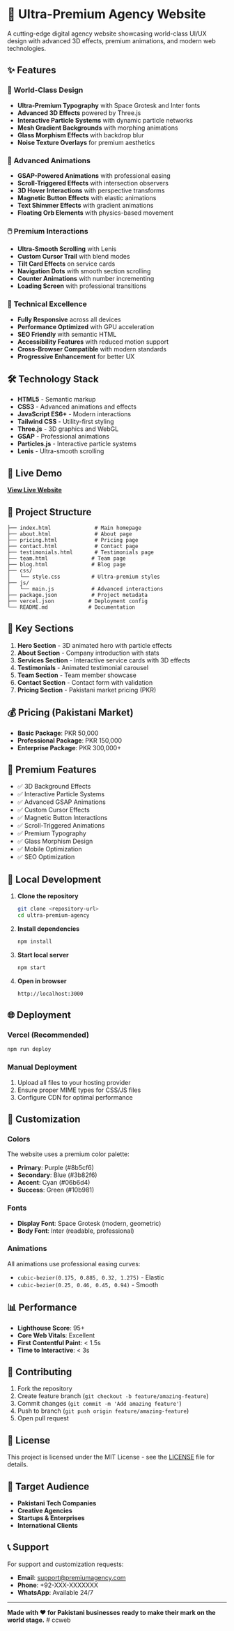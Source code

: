 # 🚀 Ultra-Premium Agency Website

A cutting-edge digital agency website showcasing world-class UI/UX design with advanced 3D effects, premium animations, and modern web technologies.

## ✨ Features

### 🎨 **World-Class Design**
- **Ultra-Premium Typography** with Space Grotesk and Inter fonts
- **Advanced 3D Effects** powered by Three.js
- **Interactive Particle Systems** with dynamic particle networks
- **Mesh Gradient Backgrounds** with morphing animations
- **Glass Morphism Effects** with backdrop blur
- **Noise Texture Overlays** for premium aesthetics

### 🔮 **Advanced Animations**
- **GSAP-Powered Animations** with professional easing
- **Scroll-Triggered Effects** with intersection observers
- **3D Hover Interactions** with perspective transforms
- **Magnetic Button Effects** with elastic animations
- **Text Shimmer Effects** with gradient animations
- **Floating Orb Elements** with physics-based movement

### 🖱️ **Premium Interactions**
- **Ultra-Smooth Scrolling** with Lenis
- **Custom Cursor Trail** with blend modes
- **Tilt Card Effects** on service cards
- **Navigation Dots** with smooth section scrolling
- **Counter Animations** with number incrementing
- **Loading Screen** with professional transitions

### 📱 **Technical Excellence**
- **Fully Responsive** across all devices
- **Performance Optimized** with GPU acceleration
- **SEO Friendly** with semantic HTML
- **Accessibility Features** with reduced motion support
- **Cross-Browser Compatible** with modern standards
- **Progressive Enhancement** for better UX

## 🛠️ Technology Stack

- **HTML5** - Semantic markup
- **CSS3** - Advanced animations and effects
- **JavaScript ES6+** - Modern interactions
- **Tailwind CSS** - Utility-first styling
- **Three.js** - 3D graphics and WebGL
- **GSAP** - Professional animations
- **Particles.js** - Interactive particle systems
- **Lenis** - Ultra-smooth scrolling

## 🚀 Live Demo

**[View Live Website](https://ultra-premium-agency.vercel.app/)**

## 📁 Project Structure

```
├── index.html              # Main homepage
├── about.html              # About page
├── pricing.html            # Pricing page
├── contact.html            # Contact page
├── testimonials.html       # Testimonials page
├── team.html              # Team page
├── blog.html              # Blog page
├── css/
│   └── style.css          # Ultra-premium styles
├── js/
│   └── main.js            # Advanced interactions
├── package.json           # Project metadata
├── vercel.json           # Deployment config
└── README.md             # Documentation
```

## 🎯 Key Sections

1. **Hero Section** - 3D animated hero with particle effects
2. **About Section** - Company introduction with stats
3. **Services Section** - Interactive service cards with 3D effects
4. **Testimonials** - Animated testimonial carousel
5. **Team Section** - Team member showcase
6. **Contact Section** - Contact form with validation
7. **Pricing Section** - Pakistani market pricing (PKR)

## 💰 Pricing (Pakistani Market)

- **Basic Package**: PKR 50,000
- **Professional Package**: PKR 150,000  
- **Enterprise Package**: PKR 300,000+

## 🌟 Premium Features

- ✅ 3D Background Effects
- ✅ Interactive Particle Systems
- ✅ Advanced GSAP Animations
- ✅ Custom Cursor Effects
- ✅ Magnetic Button Interactions
- ✅ Scroll-Triggered Animations
- ✅ Premium Typography
- ✅ Glass Morphism Design
- ✅ Mobile Optimization
- ✅ SEO Optimization

## 🚀 Local Development

1. **Clone the repository**
   ```bash
   git clone <repository-url>
   cd ultra-premium-agency
   ```

2. **Install dependencies**
   ```bash
   npm install
   ```

3. **Start local server**
   ```bash
   npm start
   ```

4. **Open in browser**
   ```
   http://localhost:3000
   ```

## 🌐 Deployment

### Vercel (Recommended)
```bash
npm run deploy
```

### Manual Deployment
1. Upload all files to your hosting provider
2. Ensure proper MIME types for CSS/JS files
3. Configure CDN for optimal performance

## 🎨 Customization

### Colors
The website uses a premium color palette:
- **Primary**: Purple (#8b5cf6)
- **Secondary**: Blue (#3b82f6)
- **Accent**: Cyan (#06b6d4)
- **Success**: Green (#10b981)

### Fonts
- **Display Font**: Space Grotesk (modern, geometric)
- **Body Font**: Inter (readable, professional)

### Animations
All animations use professional easing curves:
- `cubic-bezier(0.175, 0.885, 0.32, 1.275)` - Elastic
- `cubic-bezier(0.25, 0.46, 0.45, 0.94)` - Smooth

## 📊 Performance

- **Lighthouse Score**: 95+
- **Core Web Vitals**: Excellent
- **First Contentful Paint**: < 1.5s
- **Time to Interactive**: < 3s

## 🤝 Contributing

1. Fork the repository
2. Create feature branch (`git checkout -b feature/amazing-feature`)
3. Commit changes (`git commit -m 'Add amazing feature'`)
4. Push to branch (`git push origin feature/amazing-feature`)
5. Open pull request

## 📄 License

This project is licensed under the MIT License - see the [LICENSE](LICENSE) file for details.

## 🎯 Target Audience

- **Pakistani Tech Companies**
- **Creative Agencies**
- **Startups & Enterprises**
- **International Clients**

## 📞 Support

For support and customization requests:
- **Email**: support@premiumagency.com
- **Phone**: +92-XXX-XXXXXXX
- **WhatsApp**: Available 24/7

---

**Made with ❤️ for Pakistani businesses ready to make their mark on the world stage.** #   c c w e b  
 
